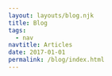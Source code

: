 ```yaml
---
layout: layouts/blog.njk
title: Blog
tags:
  - nav
navtitle: Articles
date: 2017-01-01
permalink: /blog/index.html
---
```

